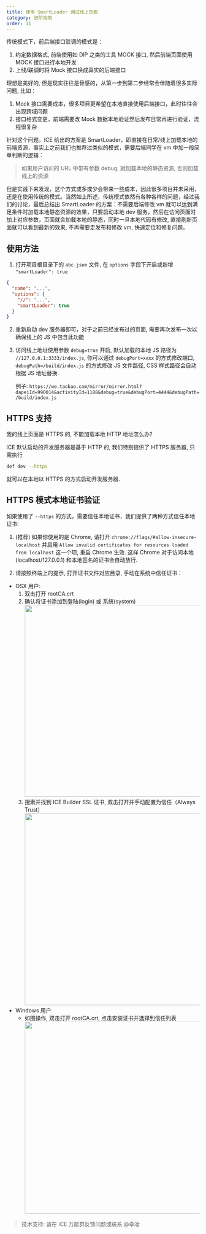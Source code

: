 ```yaml
---
title: 使用 SmartLoader 调试线上页面
category: 进阶指南
order: 11
---
```


传统模式下，前后端接口联调的模式是：

1. 约定数据格式, 前端使用如 DIP 之类的工具 MOCK 接口, 然后前端页面使用 MOCK 接口进行本地开发
2. 上线/联调时将 Mock 接口换成真实的后端接口

理想是美好的, 但是现实往往是骨感的，从第一步到第二步经常会伴随着很多实际问题, 比如：

1. Mock 接口需要成本，很多项目更希望在本地直接使用后端接口，此时往往会出现跨域问题
2. 接口格式变更，前端需要改 Mock 数据本地验证然后发布日常再进行验证，流程很复杂

针对这个问题，ICE 给出的方案是 SmartLoader，即直接在日常/线上加载本地的前端资源，事实上之前我们也推荐过类似的模式，需要后端同学在 vm 中加一段简单判断的逻辑：

> 如果用户访问的 URL 中带有参数 debug, 就加载本地的静态资源, 否则加载线上的资源

但是实践下来发现，这个方式或多或少会带来一些成本，因此很多项目并未采用，还是在使用传统的模式。当然如上所述，传统模式依然有各种各样的问题，经过我们的讨论，最后总结出 SmartLoader 的方案：不需要后端修改 vm 就可以达到满足条件时加载本地静态资源的效果，只要启动本地 dev 服务，然后在访问页面时加上对应参数，页面就会加载本地的静态，同时一旦本地代码有修改, 直接刷新页面就可以看到最新的效果, 不再需要走发布和修改 vm, 快速定位和修复问题。

## 使用方法

1. 打开项目根目录下的 `abc.json` 文件, 在 `options` 字段下开启或新增 `"smartLoader": true`

```json
{
  "name": "...",
  "options": {
    "//": "...",
    "smartLoader": true
  }
}
```

2. 重新启动 dev 服务器即可，对于之前已经发布过的页面, 需要再次发布一次以确保线上的 JS 中包含此功能
3. 访问线上地址使用参数 `debug=true` 开启, 默认加载的本地 JS 路径为 `//127.0.0.1:3333/index.js`, 你可以通过 `debugPort=xxxx` 的方式修改端口, `debugPath=/build/index.js` 的方式修改 JS 文件路径, CSS 样式路径会自动根据 JS 地址替换.

   例子:  `https://we.taobao.com/mirror/mirror.html?dapeiId=990014&activityId=1188&debug=true&debugPort=4444&debugPath=/build/index.js`

## HTTPS 支持

我的线上页面是 HTTPS 的, 不能加载本地 HTTP 地址怎么办?

ICE 默认启动的开发服务器是基于 HTTP 的, 我们特别提供了 HTTPS 服务器, 只需执行

```bash
def dev --https
```

就可以在本地以 HTTPS 的方式启动开发服务器.

## HTTPS 模式本地证书验证

如果使用了 `--https` 的方式，需要信任本地证书，我们提供了两种方式信任本地证书:

1. (推荐) 如果你使用的是 Chrome, 请打开 `chrome://flags/#allow-insecure-localhost` 并启用 `Allow invalid certificates for resources loaded from localhost` 这一个项, 重启 Chrome 生效. 这样 Chrome 对于访问本地 (localhost/127.0.0.1) 和本地签名的证书会自动放行.

2. 请按照终端上的提示, 打开证书文件对应目录, 手动在系统中信任证书：

  - OSX 用户:
    1. 双击打开 rootCA.crt
    2. 确认将证书添加到登陆(login) 或 系统(system)   <br/><img src="https://img.alicdn.com/tfs/TB18pPVSFXXXXc_aXXXXXXXXXXX-1074-604.png" width="500" />
    3. 搜索并找到 ICE Builder SSL 证书, 双击打开并手动配置为信任（Always Trust） <img src="https://img.alicdn.com/tfs/TB1BcIBSFXXXXXkXpXXXXXXXXXX-1754-1110.png" width="500" />
  - Windows 用户
    - 如图操作, 双击打开 rootCA.crt, 点击安装证书并选择到信任列表  <img src="https://img.alicdn.com/tfs/TB1cg6_SFXXXXbuXVXXXXXXXXXX-1790-1082.png" width="500">

> 技术支持: 请在 ICE 万能群反馈问题或联系 @卓凌
